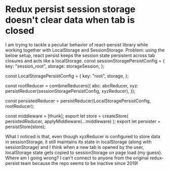 
# Redux persist session storage doesn't clear data when tab is closed

I am trying to tackle a peculiar behavior of react-persist library while working together with LocalStorage and SessionStorage.
Problem: using the below setup, react persist keeps the session state persistent across tab closures and acts like a localStorage.
const sessionStoragePersistConfig = {
    key: "session_root",
    storage: storageSession,
};

const LocalStoragePersistConfig = {
    key: "root",
    storage,
};

const rootReducer = combineReducers({
    abc: abcReducer,
    xyz: persistReducer(sessionStoragePersistConfig, xyzReducer),
});

const persistedReducer = persistReducer(LocalStoragePersistConfig, rootReducer);

const middleware = [thunk];
export let store = createStore(
    persistedReducer,
    applyMiddleware(...middleware)
);
export let persister = persistStore(store);

What I noticed is that, even though xyzReducer is configured to store data in sessionStorage, it still maintains its state in localStorage (along with sessionStorage) and I think when a new tab is opened by the user, localStorage state gets copied to sessionStorage on page load (my guess).
Where am I going wrong?
I can't connect to anyone from the original redux-persist team because the repo seems to be inactive since 2019!

        